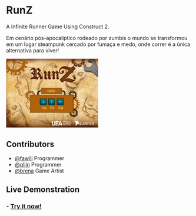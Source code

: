 # RunZ

A Infinite Runner Game Using Construct 2.

Em cenário pós-apocalíptico rodeado por zumbis o mundo se transformou em um lugar steampunk cercado por fumaça e medo, onde correr é a única alternativa para viver!

<img src="https://raw.githubusercontent.com/fawill/fawill.github.io-RunZ/master/Banner_RunZ.png" style="width:250px"/>

## Contributors 

- <a href="https://github.com/fawill" target="_blank">@fawill</a> Programmer
- <a href="https://github.com/qliin" target="_blank">@qliin</a> Programmer
- <a href="https://www.behance.net/brenacardoso" target="_blank">@brena</a> Game Artist


## Live Demonstration

<h3> - <a href="https://fawill.github.io/RunZ/" target="_blank">Try it now!</a></h3>
